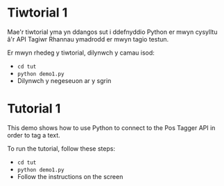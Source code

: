 # Tiwtorial 1


Mae'r tiwtorial yma yn ddangos sut i ddefnyddio Python er mwyn cysylltu â'r API Tagiwr Rhannau ymadrodd er mwyn tagio testun.

Er mwyn rhedeg y tiwtorial, dilynwch y camau isod:

* `cd tut`
* `python demo1.py`
* Dilynwch y negeseuon ar y sgrin


# Tutorial 1

This demo shows how to use Python to connect to the Pos Tagger API in order to tag a text.

To run the tutorial, follow these steps:

* `cd tut`
* `python demo1.py`
* Follow the instructions on the screen